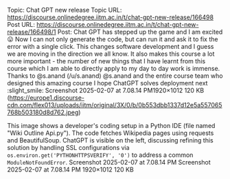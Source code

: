 Topic: Chat GPT new release
Topic URL: https://discourse.onlinedegree.iitm.ac.in/t/chat-gpt-new-release/166498
Post URL: https://discourse.onlinedegree.iitm.ac.in/t/chat-gpt-new-release/166498/1
Post:  Chat GPT has stepped up the game and I am excited  :stuck_out_tongue: 
 Now I can not only generate the code, but can run it and ask it to fix the error with a single click. This changes software development and I guess we are moving in the direction we all know. It also makes this course a lot more important -  the number of new things that I have learnt from this course which I am able to directly apply to my day to day work is immense. Thanks to  @s.anand (/u/s.anand) @s.anand  and the entire course team who designed this amazing course 
 I hope ChatGPT solves deployment next  :slight_smile: 
 Screenshot 2025-02-07 at 7.08.14 PM1920×1012 120 KB (https://europe1.discourse-cdn.com/flex013/uploads/iitm/original/3X/0/b/0b553dbb1337d12e5a557065768b503180d8d762.jpeg)

This image shows a developer's coding setup in a Python IDE (file named "Wiki Outline Api.py"). The code fetches Wikipedia pages using requests and BeautifulSoup. ChatGPT is visible on the left, discussing refining this solution by handling SSL configurations via `os.environ.get('PYTHONHTTPSVERIFY', '0')` to address a common `ModuleNotFoundError`.
 Screenshot 2025-02-07 at 7.08.14 PM Screenshot 2025-02-07 at 7.08.14 PM 1920×1012 120 KB 
